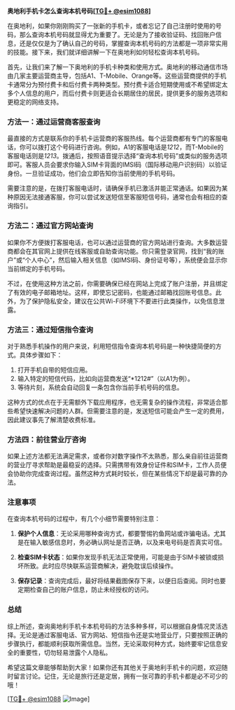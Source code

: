 **奥地利手机卡怎么查询本机号码[[TG💪+ @esim1088](https://t.me/s/esim1088)]**

在奥地利，如果你刚刚购买了一张新的手机卡，或者忘记了自己注册时使用的号码，那么查询本机号码就显得尤为重要了。无论是为了接收验证码、找回账户信息，还是仅仅是为了确认自己的号码，掌握查询本机号码的方法都是一项非常实用的技能。接下来，我们就详细讲解一下在奥地利如何轻松查询本机号码。

首先，让我们来了解一下奥地利的手机卡种类和使用方式。奥地利的移动通信市场由几家主要运营商主导，包括A1、T-Mobile、Orange等。这些运营商提供的手机卡通常分为预付费卡和后付费卡两种类型。预付费卡适合短期使用或不希望绑定太多个人信息的用户，而后付费卡则更适合长期居住的居民，提供更多的服务选项和更稳定的网络支持。

### **方法一：通过运营商客服查询**

最直接的方式是联系你的手机卡运营商的客服热线。每个运营商都有专门的客服电话，你可以拨打这个号码进行咨询。例如，A1的客服电话是*1212*，而T-Mobile的客服电话则是*1213*。拨通后，按照语音提示选择“查询本机号码”或类似的服务选项即可。客服人员会要求你输入SIM卡背面的IMSI码（国际移动用户识别码）以验证身份。一旦验证成功，他们会立即告知你当前使用的手机号码。

需要注意的是，在拨打客服电话时，请确保手机已激活并能正常通话。如果因为某种原因无法接通客服，你可以尝试发送短信至客服短信号码，通常也会有相应的查询指引。

### **方法二：通过官方网站查询**

如果你不方便拨打客服电话，也可以通过运营商的官方网站进行查询。大多数运营商都会在其官网上提供在线客服或自助查询功能。你只需登录官网，找到“我的账户”或“个人中心”，然后输入相关信息（如IMSI码、身份证号等），系统便会显示你当前绑定的手机号码。

不过，在使用这种方法之前，你需要确保已经在网站上完成了账户注册，并且绑定了有效的电子邮箱地址。这样，即使忘记密码，也能通过邮箱找回账号信息。此外，为了保护隐私安全，建议在公共Wi-Fi环境下不要进行此类操作，以免信息泄露。

### **方法三：通过短信指令查询**

对于熟悉手机操作的用户来说，利用短信指令查询本机号码是一种快捷简便的方式。具体步骤如下：

1. 打开手机自带的短信应用。
2. 输入特定的短信代码，比如向运营商发送“*1212#”（以A1为例）。
3. 等待片刻，系统会自动回复一条包含你当前手机号码的信息。

这种方式的优点在于无需额外下载应用程序，也无需复杂的操作流程，非常适合那些希望快速解决问题的人群。但需要注意的是，发送短信可能会产生一定的费用，因此建议事先了解清楚收费标准。

### **方法四：前往营业厅咨询**

如果上述方法都无法满足需求，或者你对数字操作不太熟悉，那么亲自前往运营商的营业厅寻求帮助是最稳妥的选择。只需携带有效身份证件和SIM卡，工作人员便会协助你完成查询过程。虽然这种方式耗时较长，但在某些情况下却是最可靠的办法。

### **注意事项**

在查询本机号码的过程中，有几个小细节需要特别注意：

1. **保护个人信息**：无论采用哪种查询方式，都要警惕钓鱼网站或诈骗电话。尤其是在输入敏感信息时，务必确认网址是否正确，以及来电号码是否真实可信。
   
2. **检查SIM卡状态**：如果你发现手机无法正常使用，可能是由于SIM卡被锁或损坏所致。此时应尽快联系运营商解决，避免耽误后续操作。

3. **保存记录**：查询完成后，最好将结果截图保存下来，以便日后查阅。同时也要定期检查自己的账户信息，防止未经授权的访问。

### **总结**

综上所述，查询奥地利手机卡本机号码的方法多种多样，可以根据自身情况灵活选择。无论是通过客服电话、官方网站、短信指令还是实地营业厅，只要按照正确的步骤执行，都能顺利获取所需信息。当然，无论采取何种方式，始终要牢记信息安全的重要性，切勿轻易泄露个人隐私。

希望这篇文章能够帮助到大家！如果你还有其他关于奥地利手机卡的问题，欢迎随时留言讨论。记住，无论是旅行还是定居，拥有一张可靠的手机卡都是必不可少的哦！

[[TG💪+ @esim1088](https://t.me/s/esim1088) ![Image](https://i.postimg.cc/4NQfJmqS/Snipaste-2025-05-13-00-14-12.png)]